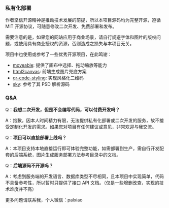 ### 私有化部署

作者坚信开源精神是推动技术发展的前提，所以本项目源码均为完整开源，遵循 MIT 开源协议，可随意修改二次开发、免费部署和发布。

需要注意的是，如果您的网站应用于商业场景，请自行规避字体和图片的版权问题，或使用具有商业授权的资源，否则造成之损失与本项目无关。

项目中也使用或参考了一些优秀开源项目，在此鸣谢：

- [moveable](https://github.com/daybrush/moveable): 提供了画布中选择、拖动缩放等能力
- [html2canvas](https://github.com/niklasvh/html2canvas): 前端生成图片兜底方案
- [qr-code-styling](https://qr-code-styling.com/): 实现风格化二维码
- [sky](https://github.com/cfour-hi/sky): 参考了其 PSD 解析源码

### Q&A

Q：**我想二次开发，但是不会编写代码，可以付费开发吗？**

A：抱歉，因本人时间精力有限，无法提供私有化部署或二次开发的服务，故不接受定制化开发的需求。如果您对项目有任何建议或意见，非常欢迎与我交流。

Q：**项目可以直接部署上线吗？**

A：本项目支持本地直接运行即可体验完整功能，如需部署到生产，需自行开发配套的后端系统，图片生成服务部署方法参考目录中的文档。

Q：**后端源码不开源吗？**

A：考虑到服务端的开发语言、数据库类型不尽相同，且本项目中实现简单，代码不具备参考性，所以暂时只提供了接口 API 文档。（仅是一些增删改查，实现的技术难度并不高）

更多问题请联系我，个人微信：palxiao